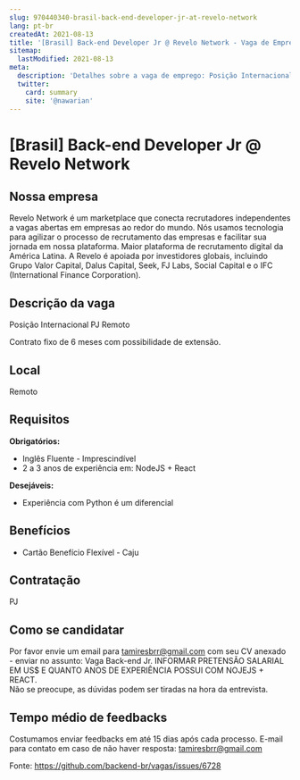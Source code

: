 ```yaml
---
slug: 970440340-brasil-back-end-developer-jr-at-revelo-network
lang: pt-br
createdAt: 2021-08-13
title: '[Brasil] Back-end Developer Jr @ Revelo Network - Vaga de Emprego'
sitemap:
  lastModified: 2021-08-13
meta:
  description: 'Detalhes sobre a vaga de emprego: Posição Internacional PJ Remoto Contrato fixo de 6 meses com possibilidade de extensão.'
  twitter:
    card: summary
    site: '@nawarian'
---
```


# [Brasil] Back-end Developer Jr @ Revelo Network

## Nossa empresa
Revelo Network é um marketplace que conecta recrutadores independentes a vagas abertas em empresas ao redor do mundo. Nós usamos tecnologia para agilizar o processo de recrutamento das empresas e facilitar sua jornada em nossa plataforma. Maior plataforma de recrutamento digital da América Latina. A Revelo é apoiada por investidores globais, incluindo Grupo Valor Capital, Dalus Capital, Seek, FJ Labs, Social Capital e o IFC (International Finance Corporation).

## Descrição da vaga
Posição Internacional
PJ
Remoto

Contrato fixo de 6 meses com possibilidade de extensão.


## Local

Remoto 

## Requisitos

**Obrigatórios:**
- Inglês Fluente - Imprescindível
- 2 a 3 anos de experiência em: NodeJS + React


**Desejáveis:**
- Experiência com Python é um diferencial


## Benefícios

- Cartão Benefício Flexível - Caju


## Contratação

PJ 

## Como se candidatar

Por favor envie um email para tamiresbrr@gmail.com com seu CV anexado - enviar no assunto: Vaga Back-end Jr. INFORMAR PRETENSÃO SALARIAL EM US$ E QUANTO ANOS DE EXPERIÊNCIA POSSUI COM NOJEJS + REACT.  
Não se preocupe, as dúvidas podem ser tiradas na hora da entrevista.

## Tempo médio de feedbacks

Costumamos enviar feedbacks em até 15 dias após cada processo.
E-mail para contato em caso de não haver resposta: tamiresbrr@gmail.com





Fonte: https://github.com/backend-br/vagas/issues/6728